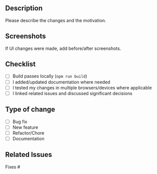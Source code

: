 ## Description

Please describe the changes and the motivation.

## Screenshots

If UI changes were made, add before/after screenshots.

## Checklist

- [ ] Build passes locally (`npm run build`)
- [ ] I added/updated documentation where needed
- [ ] I tested my changes in multiple browsers/devices where applicable
- [ ] I linked related issues and discussed significant decisions

## Type of change

- [ ] Bug fix
- [ ] New feature
- [ ] Refactor/Chore
- [ ] Documentation

## Related Issues

Fixes #
